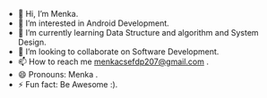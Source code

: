 - 👋 Hi, I’m Menka.
- 👀 I’m interested in  Android Development.
- 🌱 I’m currently learning  Data Structure and algorithm and System Design.
- 💞️ I’m looking to collaborate on Software Development.
- 📫 How to reach me menkacsefdp207@gmail.com .
- 😄 Pronouns: Menka .
- ⚡ Fun fact: Be Awesome  :).

<!---
cyCaffine/cyCaffine is a ✨ special ✨ repository because its `README.md` (this file) appears on your GitHub profile.
You can click the Preview link to take a look at your changes.
--->

